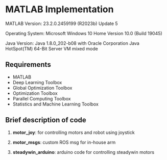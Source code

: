 # MATLAB Implementation
MATLAB Version: 23.2.0.2459199 (R2023b) Update 5

Operating System: Microsoft Windows 10 Home Version 10.0 (Build 19045)

Java Version: Java 1.8.0_202-b08 with Oracle Corporation Java HotSpot(TM) 64-Bit Server VM mixed mode

## Requirements
- MATLAB
- Deep Learning Toolbox
- Global Optimization Toolbox
- Optimization Toolbox
- Parallel Computing Toolbox
- Statistics and Machine Learning Toolbox

## Brief description of code

1. **motor_joy**: for controlling motors and robot using joystick

2. **motor_msgs**: custom ROS msg for in-house arm 

3. **steadywin_arduino**: arduino code for controlling steadywin motors

